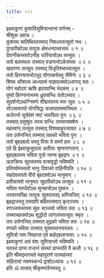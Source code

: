 ```yaml
---
title: ०१२
---
```

इक्ष्वाकूणां कुशादिसुमित्रान्तानां वर्णनम् -  
श्रीशुक उवाच ।  
कुशस्य चातिथिस्तस्मात् निषधस्तत्सुतो नभः ।  
पुण्डरीकोऽथ तत्पुत्रः क्षेमधन्वाभवत्ततः ॥ १ ॥  
देवानीकस्ततोऽनीहः पारियात्रोऽथ तत्सुतः ।  
ततो बलस्थलः तस्मात् वज्रनाभोऽर्कसंभवः ॥ २ ॥  
खसगणः तत्सुतः तस्माद् विधृतिश्चाभवत्सुतः ।  
ततो हिरण्यनाभोऽभूद् योगाचार्यस्तु जैमिनेः ॥ ३ ॥  
शिष्यः कौशल्य आध्यात्मं याज्ञवल्क्योऽध्यगाद् यतः ।  
योगं महोदयं ऋषिः हृदयग्रन्थि भेदकम् ॥ ४ ॥  
पुष्यो हिरण्यनाभस्य ध्रुवसन्धिः ततोऽभवत् ।  
सुदर्शनोऽथाग्निवर्णः शीघ्रस्तस्य मरुः सुतः ॥ ५ ॥  
सोऽसावास्ते योगसिद्धः कलापग्राममास्थितः ।  
कलेरन्ते सूर्यवंशं नष्टं भावयिता पुनः ॥ ६ ॥  
तस्मात् प्रसुश्रुतः तस्य सन्धिः तस्याप्यमर्षणः ।  
महस्वांन् तत्सुतः तस्माद् विश्वबाहुरजायत ॥ ७ ॥  
ततः प्रसेनजित् तस्मात् तक्षको भविता पुनः ।  
ततो बृहद्बलो यस्तु पित्रा ते समरे हतः ॥ ८ ॥  
एते हि ईक्ष्वाकुभूपाला अतीताः श्रृण्वनागतान् ।  
बृहद्बलस्य भविता पुत्रो नाम्ना बृहद्रणः ॥ ९ ॥  
ऊरुक्रियः सुतस्तस्य वत्सवृद्धो भविष्यति ।  
प्रतिव्योमस्ततो भानुः दिवाको वाहिनीपतिः ॥ १० ॥  
सहदेवस्ततो वीरो बृहदश्वोऽथ भानुमान् ।  
प्रतीकाश्वो भानुमतः सुप्रतीकोऽथ तत्सुतः ॥ ११ ॥  
भविता मरुदेवोऽथ सुनक्षत्रोऽथ पुष्करः ।  
तस्यान्तरिक्षः तत्पुत्रः सुतपास्तद् अमित्रजित् ॥ १२ ॥  
बृहद्राजस्तु तस्यापि बर्हिस्तस्मात् कृतञ्जयः ।  
रणञ्जयस्तस्य सुतः सञ्जयो भविता ततः ॥ १३ ॥  
तस्माच्छाक्योऽथ शुद्धोदो लांगलस्तत्सुतः स्मृतः ।  
ततः प्रसेनजित् तस्मात् क्षुद्रको भविता ततः ॥ १४ ॥  
रणको भविता तस्मात् सुरथस्तनयस्ततः ।  
सुमित्रो नाम निष्ठान्त एते बार्हद्बलान्वयाः ॥ १५ ॥  
इक्ष्वाकूणां अयं वंशः सुमित्रान्तो भविष्यति ।  
यतस्तं प्राप्य राजानं संस्थां प्राप्स्यति वै कलौ ॥ १६ ॥  
इति श्रीमद्भागवते महापुराणे पारमहंस्यां  
संहितायां नवमस्कन्धे द्वाशोऽध्यायः ॥ १२ ॥  
हरिः ॐ तत्सत् श्रीकृष्णार्पणमस्तु ॥